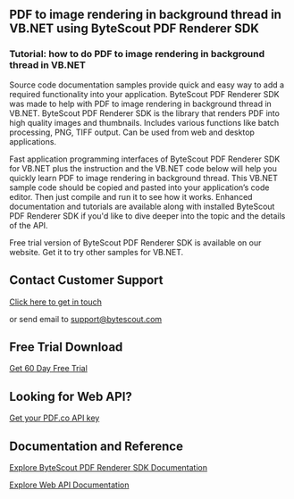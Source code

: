 ## PDF to image rendering in background thread in VB.NET using ByteScout PDF Renderer SDK

### Tutorial: how to do PDF to image rendering in background thread in VB.NET

Source code documentation samples provide quick and easy way to add a required functionality into your application. ByteScout PDF Renderer SDK was made to help with PDF to image rendering in background thread in VB.NET. ByteScout PDF Renderer SDK is the library that renders PDF into high quality images and thumbnails. Includes various functions like batch processing, PNG, TIFF output. Can be used from web and desktop applications.

Fast application programming interfaces of ByteScout PDF Renderer SDK for VB.NET plus the instruction and the VB.NET code below will help you quickly learn PDF to image rendering in background thread. This VB.NET sample code should be copied and pasted into your application’s code editor. Then just compile and run it to see how it works. Enhanced documentation and tutorials are available along with installed ByteScout PDF Renderer SDK if you'd like to dive deeper into the topic and the details of the API.

Free trial version of ByteScout PDF Renderer SDK is available on our website. Get it to try other samples for VB.NET.

## Contact Customer Support

[Click here to get in touch](https://bytescout.zendesk.com/hc/en-us/requests/new?subject=ByteScout%20PDF%20Renderer%20SDK%20Question)

or send email to [support@bytescout.com](mailto:support@bytescout.com?subject=ByteScout%20PDF%20Renderer%20SDK%20Question) 

## Free Trial Download

[Get 60 Day Free Trial](https://bytescout.com/download/web-installer?utm_source=github-readme)

## Looking for Web API? 

[Get your PDF.co API key](https://pdf.co/documentation/api?utm_source=github-readme)

## Documentation and Reference

[Explore ByteScout PDF Renderer SDK Documentation](https://bytescout.com/documentation/index.html?utm_source=github-readme)

[Explore Web API Documentation](https://pdf.co/documentation/api?utm_source=github-readme)
